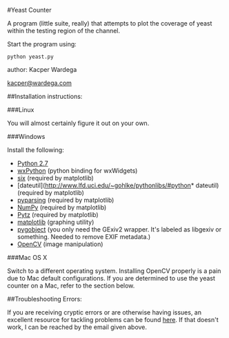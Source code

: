 #Yeast Counter

A program (little suite, really) that attempts to plot the coverage of yeast within the testing region of the channel.

Start the program using:
```
python yeast.py
```

author:
Kacper Wardega

kacper@wardega.com

##Installation instructions:

###Linux

You will almost certainly figure it out on your own.

###Windows

Install the following:
* [Python 2.7](https://www.python.org/download/releases/2.7.6) 
* [wxPython](http://www.lfd.uci.edu/~gohlke/pythonlibs/#wxpython) (python binding for wxWidgets)
* [six](http://www.lfd.uci.edu/~gohlke/pythonlibs/#six) (required by matplotlib)
* [dateutil](http://www.lfd.uci.edu/~gohlke/pythonlibs/#python* dateutil) (required by matplotlib)
* [pyparsing](http://www.lfd.uci.edu/~gohlke/pythonlibs/#pyparsing) (required by matplotlib)
* [NumPy](http://www.lfd.uci.edu/~gohlke/pythonlibs/#numpy) (required by matplotlib)
* [Pytz](http://www.lfd.uci.edu/~gohlke/pythonlibs/#pytz) (required by matplotlib)
* [matplotlib](http://www.lfd.uci.edu/~gohlke/pythonlibs/#matplotlib) (graphing utility)
* [pygobject](http://sourceforge.net/projects/pygobjectwin32/files/?source=navbar) (you only need the GExiv2 wrapper.  It's labeled as libgexiv or something.  Needed to remove EXIF metadata.) 
* [OpenCV](http://www.lfd.uci.edu/~gohlke/pythonlibs/#opencv) (image manipulation)

###Mac OS X

Switch to a different operating system.  Installing OpenCV properly is a pain due to Mac default configurations.  If you are determined to use the yeast counter on a Mac, refer to the section below.

##Troubleshooting Errors:

If you are receiving cryptic errors or are otherwise having issues, an excellent resource for tackling problems can be found [here](http://www.google.com).  If that doesn't work, I can be reached by the email given above. 